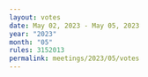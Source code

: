 ```yaml
---
layout: votes
date: May 02, 2023 - May 05, 2023
year: "2023"
month: "05"
rules: 3152013
permalink: meetings/2023/05/votes
---
```

